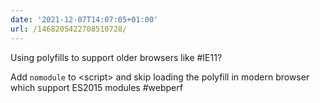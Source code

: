```yaml
---
date: '2021-12-07T14:07:05+01:00'
url: /1468205422708510728/
---
```

Using polyfills to support older browsers like #IE11?

Add `nomodule` to &lt;script&gt; and skip loading the polyfill in modern browser which support ES2015 modules #webperf
